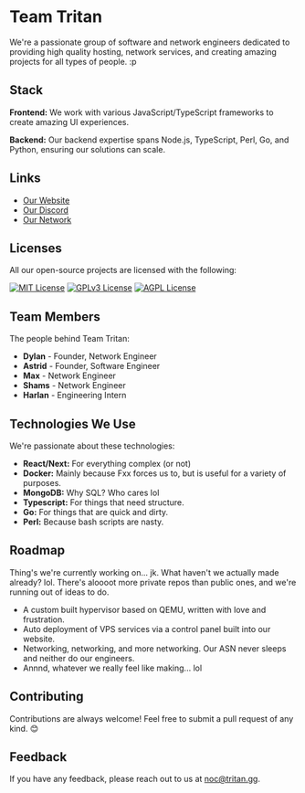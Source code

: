 # Team Tritan

We're a passionate group of software and network engineers dedicated to providing high quality hosting, network services, and creating amazing projects for all types of people. :p 

## Stack

**Frontend:** We work with various JavaScript/TypeScript frameworks to create amazing UI experiences.

**Backend:** Our backend expertise spans Node.js, TypeScript, Perl, Go, and Python, ensuring our solutions can scale.


## Links

- [Our Website](https://tritan.gg)
- [Our Discord](https://discord.gg/b85N597sac)
- [Our Network](https://bgp.tools/as393577)

## Licenses

All our open-source projects are licensed with the following:

[![MIT License](https://img.shields.io/badge/License-MIT-green.svg)](https://choosealicense.com/licenses/mit/)
[![GPLv3 License](https://img.shields.io/badge/License-GPL%20v3-yellow.svg)](https://opensource.org/licenses/)
[![AGPL License](https://img.shields.io/badge/license-AGPL-blue.svg)](http://www.gnu.org/licenses/agpl-3.0)

## Team Members

The people behind Team Tritan:

- **Dylan** - Founder, Network Engineer
- **Astrid** - Founder, Software Engineer
- **Max** - Network Engineer
- **Shams** - Network Engineer
- **Harlan** - Engineering Intern

## Technologies We Use

We're passionate about these technologies:

- **React/Next:** For everything complex (or not)
- **Docker:** Mainly because Fxx forces us to, but is useful for a variety of purposes.
- **MongoDB:** Why SQL? Who cares lol
- **Typescript:** For things that need structure.
- **Go:** For things that are quick and dirty.
- **Perl:** Because bash scripts are nasty.

## Roadmap

Thing's we're currently working on... jk. What haven't we actually made already? lol. There's aloooot more private repos than public ones, and we're running out of ideas to do.

- A custom built hypervisor based on QEMU, written with love and frustration.
- Auto deployment of VPS services via a control panel built into our website.
- Networking, networking, and more networking. Our ASN never sleeps and neither do our engineers.
- Annnd, whatever we really feel like making... lol

## Contributing

Contributions are always welcome! Feel free to submit a pull request of any kind. 😊

## Feedback

If you have any feedback, please reach out to us at [noc@tritan.gg](mailto:noc@tritan.gg).

